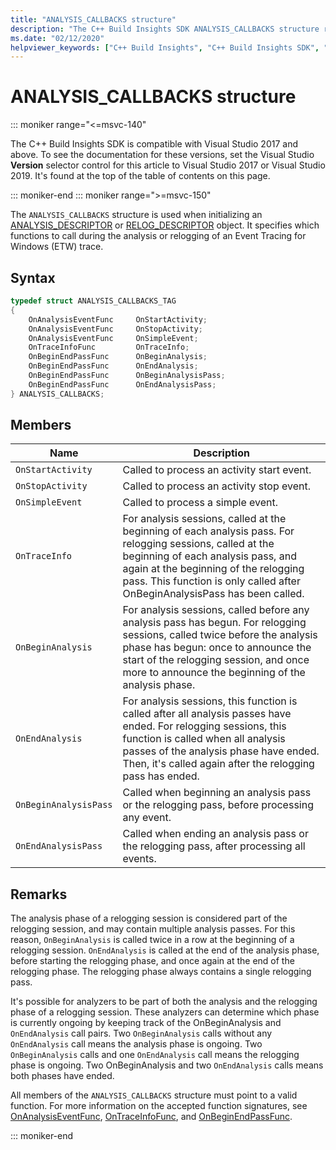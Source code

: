 ```yaml
---
title: "ANALYSIS_CALLBACKS structure"
description: "The C++ Build Insights SDK ANALYSIS_CALLBACKS structure reference."
ms.date: "02/12/2020"
helpviewer_keywords: ["C++ Build Insights", "C++ Build Insights SDK", "ANALYSIS_CALLBACKS", "throughput analysis", "build time analysis", "vcperf.exe"]
---
```

# ANALYSIS_CALLBACKS structure

::: moniker range="<=msvc-140"

The C++ Build Insights SDK is compatible with Visual Studio 2017 and above. To see the documentation for these versions, set the Visual Studio **Version** selector control for this article to Visual Studio 2017 or Visual Studio 2019. It's found at the top of the table of contents on this page.

::: moniker-end
::: moniker range=">=msvc-150"

The `ANALYSIS_CALLBACKS` structure is used when initializing an [ANALYSIS_DESCRIPTOR](analysis-descriptor-struct.md) or [RELOG_DESCRIPTOR](relog-descriptor-struct.md) object. It specifies which functions to call during the analysis or relogging of an Event Tracing for Windows (ETW) trace.

## Syntax

```cpp
typedef struct ANALYSIS_CALLBACKS_TAG
{
    OnAnalysisEventFunc     OnStartActivity;
    OnAnalysisEventFunc     OnStopActivity;
    OnAnalysisEventFunc     OnSimpleEvent;
    OnTraceInfoFunc         OnTraceInfo;
    OnBeginEndPassFunc      OnBeginAnalysis;
    OnBeginEndPassFunc      OnEndAnalysis;
    OnBeginEndPassFunc      OnBeginAnalysisPass;
    OnBeginEndPassFunc      OnEndAnalysisPass;
} ANALYSIS_CALLBACKS;
```

## Members

| Name | Description |
|--|--|
| `OnStartActivity` | Called to process an activity start event. |
| `OnStopActivity` | Called to process an activity stop event. |
| `OnSimpleEvent` | Called to process a simple event. |
| `OnTraceInfo` | For analysis sessions, called at the beginning of each analysis pass. For relogging sessions, called at the beginning of each analysis pass, and again at the beginning of the relogging pass. This function is only called after OnBeginAnalysisPass has been called. |
| `OnBeginAnalysis` | For analysis sessions, called before any analysis pass has begun. For relogging sessions, called twice before the analysis phase has begun: once to announce the start of the relogging session, and once more to announce the beginning of the analysis phase. |
| `OnEndAnalysis` | For analysis sessions, this function is called after all analysis passes have ended. For relogging sessions, this function is called when all analysis passes of the analysis phase have ended. Then, it's called again after the relogging pass has ended. |
| `OnBeginAnalysisPass` | Called when beginning an analysis pass or the relogging pass, before processing any event. |
| `OnEndAnalysisPass` | Called when ending an analysis pass or the relogging pass, after processing all events. |

## Remarks

The analysis phase of a relogging session is considered part of the relogging session, and may contain multiple analysis passes. For this reason, `OnBeginAnalysis` is called twice in a row at the beginning of a relogging session. `OnEndAnalysis` is called at the end of the analysis phase, before starting the relogging phase, and once again at the end of the relogging phase. The relogging phase always contains a single relogging pass.

It's possible for analyzers to be part of both the analysis and the relogging phase of a relogging session. These analyzers can determine which phase is currently ongoing by keeping track of the OnBeginAnalysis and `OnEndAnalysis` call pairs. Two `OnBeginAnalysis` calls without any `OnEndAnalysis` call means the analysis phase is ongoing. Two `OnBeginAnalysis` calls and one `OnEndAnalysis` call means the relogging phase is ongoing. Two OnBeginAnalysis and two `OnEndAnalysis` calls means both phases have ended.

All members of the `ANALYSIS_CALLBACKS` structure must point to a valid function. For more information on the accepted function signatures, see [OnAnalysisEventFunc](on-analysis-event-func-typedef.md), [OnTraceInfoFunc](on-trace-info-func-typedef.md), and [OnBeginEndPassFunc](on-begin-end-pass-func-typedef.md).

::: moniker-end
